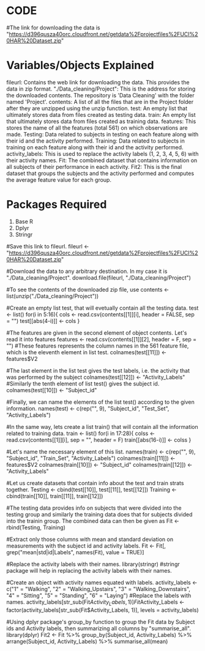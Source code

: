# CODE
#The link for downloading the data is "https://d396qusza40orc.cloudfront.net/getdata%2Fprojectfiles%2FUCI%20HAR%20Dataset.zip"

# Variables/Objects Explained
fileurl: Contains the web link for downloading the data. This provides the data in zip format. 
"./Data_cleaning/Project": This is the address for storing the downloaded contents. The repository is 'Data Cleaning' with the folder named 'Project'.
contents: A list of all the files that are in the Project folder after they are unzipped using the unzip function.
test: An empty list that ultimately stores data from files created as testing data.
train: An empty list that ultimately stores data from files created as training data.
features: This stores the name of all the features (total 561) on which observations are made.
Testing: Data related to subjects in testing on each feature along with their id and the activity performed.
Training: Data related to subjects in training on each feature along with their id and the activity performed.
activity_labels: This is used to replace the activity labels (1, 2, 3, 4, 5, 6) with their activity names.
Fit: The combined dataset that contains information on all subjects of their performance in each activity.
Fit2: This is the final dataset that groups the subjects and the activity performed and computes the average feature value for each group.

# Packages Required
1. Base R
2. Dplyr
3. Stringr

#Save this link to fileurl.
fileurl <- "https://d396qusza40orc.cloudfront.net/getdata%2Fprojectfiles%2FUCI%20HAR%20Dataset.zip"

#Download the data to any arbitrary destination. In my case it is "./Data_cleaning/Project".
download.file(fileurl, "./Data_cleaning/Project")

#To see the contents of the downloaded zip file, use
contents <- list(unzip("./Data_cleaning/Project"))

#Create an empty list test, that will evetually contain all the testing data.
test <- list()
for(i in 5:16){
  cols <- read.csv(contents[[1]][i], header = FALSE, sep = "")
  test[[abs(4-i)]] <- cols
}

#The features are given in the second element of object contents. Let's read it into features
features <- read.csv(contents[[1]][2], header = F, sep = "")
#These features represents the column names in the 561 feature file, which is the eleventh element in list test.
colnames(test[[11]]) <- features$V2

#The last element in the list  test gives the test labels, i.e. the activity that was performed by the subject
colnames(test[[12]]) <- "Activity_Labels"
#Similarly the tenth element of list test() gives the subject id.
colnames(test[[10]]) <- "Subject_id"

#Finally, we can name the elements of the list test() according to the given information.
names(test) <- c(rep("", 9), "Subject_id", "Test_Set", "Activity_Labels")

#In the same way, lets create a list train() that will contain all the information related to training data.
train <- list()
for(i in 17:28){
  colss <- read.csv(contents[[1]][i], sep = "", header = F)
  train[[abs(16-i)]] <- colss
}

#Let's name the necessary element of this list.
names(train) <- c(rep("", 9), "Subject_id", "Train_Set", "Activity_Labels")
colnames(train[[11]]) <- features$V2
colnames(train[[10]]) <- "Subject_id"
colnames(train[[12]]) <- "Activity_Labels"

#Let us create datasets that contain info about the test and train strats together.
Testing <- cbind(test[[10]], test[[11]], test[[12]])
Training <- cbind(train[[10]], train[[11]], train[[12]])

#The testing data provides info on subjects that were divided into the testing group and similarly the training data does that for subjects divided into the trainin group. The combined data can then be given as
Fit <- rbind(Testing, Training)

#Extract only those columns with mean and standard deviation on measurements with the subject id and activity labels.
Fit <- Fit[, grep("mean|std|id|Labels", names(Fit), value = TRUE)]

#Replace the activity labels with their names.
library(stringr) #stringr package will help in replacing the activity labels with their names.

#Create an object with activity names equated with labels.
activity_labels <- c("1" = "Walking", "2" = "Walking_Upstairs", "3" = "Walking_Downstairs", "4" = "Sitting", "5" = "Standing", "6" = "Laying")
#Replace the labels with names.
activity_labels[str_sub(Fit$Activity_Labels, 1)]
Fit$Activity_Labels <- factor(activity_labels[str_sub(Fit$Activity_Labels, 1)], levels = activity_labels)

#Using dplyr package's group_by function to group the Fit data by Subject ids and Activity labels, then summarizing all columns by "summarise_all".
library(dplyr)
Fit2 <- Fit %>% group_by(Subject_id, Activity_Labels) %>% arrange(Subject_id, Activity_Labels) %>% summarise_all(mean)
